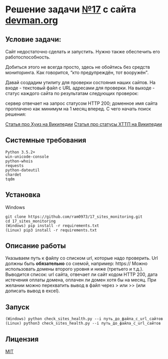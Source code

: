 # Решение задачи [№17](https://devman.org/challenges/17/) с сайта [devman.org](https://devman.org)

## Условие задачи:

Сайт недостаточно сделать и запустить. 
Нужно также обеспечить его работоспособность.

Добиться этого не всегда просто, здесь не обойтись без средств мониторинга. 
Как говорится, “кто предупреждён, тот вооружён".

Давай создадим утилиту для проверки состояния наших сайтов. 
На входе - текстовый файл с URL адресами для проверки. 
На выходе - статус каждого сайта по результатам следующих проверок:

сервер отвечает на запрос статусом HTTP 200;
доменное имя сайта проплачено как минимум на 1 месяц вперед.
С чего начать поиск решения:

[Статья про Хуиз на Википедии](https://ru.wikipedia.org/wiki/WHOIS)
[Статья про статусы ХТТП на Википедии](https://ru.wikipedia.org/wiki/Список_кодов_состояния_HTTP)

## Системные требования

```
Python 3.5.2+
win-unicode-console
python-whois
requests
python-dateutil
chardet
tqdm
```

## Установка

Windows

```    
git clone https://github.com/ram0973/17_sites_monitoring.git
cd 17_sites_monitoring
(Windows) pip install -r requirements.txt
(Linux) pip3 install -r requirements.txt
```
    
## Описание работы

Указываем путь к файлу со списком url, которые надо проверить.
Url должны быть **обязательно** со схемой, например: https://
Можно использовать домены второго уровня и ниже (третьего и т.д.).
Выводится список: url сайта, отвечает ли сайт кодом HTTP 200,
дата истечения оплаты домена, оплачен ли домен хотя бы на месяц.
При желании можно перехватить вывод в файл через > или >> 
(или дописать вывод в excel).

## Запуск

```
(Windows) python check_sites_health.py --i путь_до_файла_с_url_сайтов
(Linux) python3 check_sites_health.py --i путь_до_файла_с_url_сайтов
```
 
## Лицензия

[MIT](http://opensource.org/licenses/MIT)